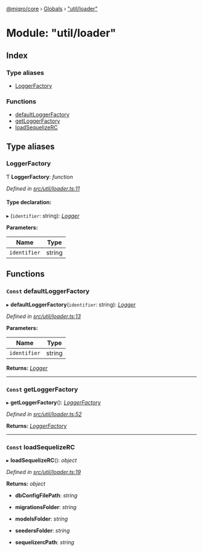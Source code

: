 [@miqro/core](../README.md) › [Globals](../globals.md) › ["util/loader"](_util_loader_.md)

# Module: "util/loader"

## Index

### Type aliases

* [LoggerFactory](_util_loader_.md#loggerfactory)

### Functions

* [defaultLoggerFactory](_util_loader_.md#const-defaultloggerfactory)
* [getLoggerFactory](_util_loader_.md#const-getloggerfactory)
* [loadSequelizeRC](_util_loader_.md#const-loadsequelizerc)

## Type aliases

###  LoggerFactory

Ƭ **LoggerFactory**: *function*

*Defined in [src/util/loader.ts:11](https://github.com/claukers/miqro-core/blob/4c91395/src/util/loader.ts#L11)*

#### Type declaration:

▸ (`identifier`: string): *[Logger](../interfaces/_util_logger_.logger.md)*

**Parameters:**

Name | Type |
------ | ------ |
`identifier` | string |

## Functions

### `Const` defaultLoggerFactory

▸ **defaultLoggerFactory**(`identifier`: string): *[Logger](../interfaces/_util_logger_.logger.md)*

*Defined in [src/util/loader.ts:13](https://github.com/claukers/miqro-core/blob/4c91395/src/util/loader.ts#L13)*

**Parameters:**

Name | Type |
------ | ------ |
`identifier` | string |

**Returns:** *[Logger](../interfaces/_util_logger_.logger.md)*

___

### `Const` getLoggerFactory

▸ **getLoggerFactory**(): *[LoggerFactory](_util_loader_.md#loggerfactory)*

*Defined in [src/util/loader.ts:52](https://github.com/claukers/miqro-core/blob/4c91395/src/util/loader.ts#L52)*

**Returns:** *[LoggerFactory](_util_loader_.md#loggerfactory)*

___

### `Const` loadSequelizeRC

▸ **loadSequelizeRC**(): *object*

*Defined in [src/util/loader.ts:19](https://github.com/claukers/miqro-core/blob/4c91395/src/util/loader.ts#L19)*

**Returns:** *object*

* **dbConfigFilePath**: *string*

* **migrationsFolder**: *string*

* **modelsFolder**: *string*

* **seedersFolder**: *string*

* **sequelizercPath**: *string*
